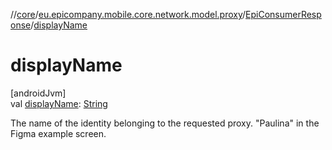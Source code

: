 //[core](../../../index.md)/[eu.epicompany.mobile.core.network.model.proxy](../index.md)/[EpiConsumerResponse](index.md)/[displayName](display-name.md)

# displayName

[androidJvm]\
val [displayName](display-name.md): [String](https://kotlinlang.org/api/latest/jvm/stdlib/kotlin/-string/index.html)

The name of the identity belonging to the requested proxy. &quot;Paulina&quot; in the Figma example screen.
